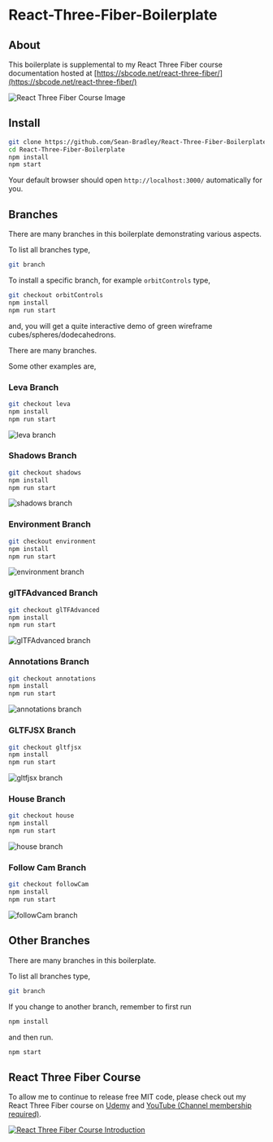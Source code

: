 # React-Three-Fiber-Boilerplate

## About

This boilerplate is supplemental to my React Three Fiber course documentation hosted at [https://sbcode.net/react-three-fiber/](https://sbcode.net/react-three-fiber/)

![React Three Fiber Course Image](./docs/react-three-fiber-course-image-small.jpg)

## Install

```bash
git clone https://github.com/Sean-Bradley/React-Three-Fiber-Boilerplate.git
cd React-Three-Fiber-Boilerplate
npm install
npm start
```

Your default browser should open `http://localhost:3000/` automatically for you.

## Branches

There are many branches in this boilerplate demonstrating various aspects.

To list all branches type,

```bash
git branch
```

To install a specific branch, for example `orbitControls` type,

```bash
git checkout orbitControls
npm install
npm run start
```

and, you will get a quite interactive demo of green wireframe cubes/spheres/dodecahedrons.

There are many branches.

Some other examples are,

### Leva Branch

```bash
git checkout leva
npm install
npm run start
```

![leva branch](./docs/leva.jpg)

### Shadows Branch

```bash
git checkout shadows
npm install
npm run start
```

![shadows branch](./docs/shadows.jpg)

### Environment Branch

```bash
git checkout environment
npm install
npm run start
```

![environment branch](./docs/environment.jpg)

### glTFAdvanced Branch

```bash
git checkout glTFAdvanced
npm install
npm run start
```

![glTFAdvanced branch](./docs/glTFAdvanced.jpg)

### Annotations Branch

```bash
git checkout annotations
npm install
npm run start
```

![annotations branch](./docs/annotations.jpg)

### GLTFJSX Branch

```bash
git checkout gltfjsx
npm install
npm run start
```

![gltfjsx branch](./docs/gltfjsx.jpg)

### House Branch

```bash
git checkout house
npm install
npm run start
```

![house branch](./docs/house.jpg)

### Follow Cam Branch

```bash
git checkout followCam
npm install
npm run start
```

![followCam branch](./docs/followCam.jpg)

## Other Branches

There are many branches in this boilerplate.

To list all branches type,

```bash
git branch
```

If you change to another branch, remember to first run

```bash
npm install
```

and then run.

```bash
npm start
```

## React Three Fiber Course

To allow me to continue to release free MIT code, please check out my React Three Fiber course on [Udemy](https://www.udemy.com/course/react-three-fiber/?referralCode=338F7F03D9775AD115A7) and [YouTube (Channel membership required)](https://www.youtube.com/playlist?list=PLKWUX7aMnlEK9DrrY1yXdiUBro1CryZaX).

[![React Three Fiber Course Introduction](./docs/react-three-fiber-course-image.jpg)](https://youtu.be/5k395TH7ksE)
